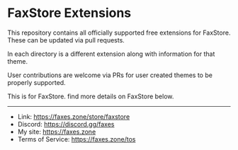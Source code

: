 # FaxStore Extensions

This repository contains all officially supported free extensions for FaxStore. These can be updated via pull requests.

In each directory is a different extension along with information for that theme.

User contributions are welcome via PRs for user created themes to be properly supported.

This is for FaxStore. find more details on FaxStore below.

---

- Link: https://faxes.zone/store/faxstore
- Discord: https://discord.gg/faxes
- My site: https://faxes.zone
- Terms of Service: https://faxes.zone/tos
